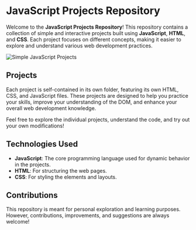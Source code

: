 # JavaScript Projects Repository

Welcome to the **JavaScript Projects Repository**! This repository contains a collection of simple and interactive projects built using **JavaScript**, **HTML**, and **CSS**. Each project focuses on different concepts, making it easier to explore and understand various web development practices.

![Simple JavaScript Projects](https://encrypted-tbn0.gstatic.com/images?q=tbn:ANd9GcRbzw5HiLkO-BRSx64XSVbgmWLTMyrIeVc6NA&s)
## Projects

Each project is self-contained in its own folder, featuring its own HTML, CSS, and JavaScript files. These projects are designed to help you practice your skills, improve your understanding of the DOM, and enhance your overall web development knowledge.

Feel free to explore the individual projects, understand the code, and try out your own modifications!

## Technologies Used

- **JavaScript**: The core programming language used for dynamic behavior in the projects.
- **HTML**: For structuring the web pages.
- **CSS**: For styling the elements and layouts.

## Contributions

This repository is meant for personal exploration and learning purposes. However, contributions, improvements, and suggestions are always welcome!
